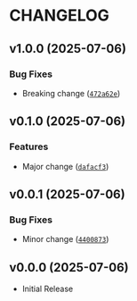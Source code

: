 # CHANGELOG

<!-- version list -->

## v1.0.0 (2025-07-06)

### Bug Fixes

- Breaking change
  ([`472a62e`](https://github.com/scikit-stats/normal/commit/472a62e1633e858bd0bdea45026a7d376c3acd29))


## v0.1.0 (2025-07-06)

### Features

- Major change
  ([`dafacf3`](https://github.com/scikit-stats/normal/commit/dafacf3e88f831c54c459623e92267580fca446b))


## v0.0.1 (2025-07-06)

### Bug Fixes

- Minor change
  ([`4400873`](https://github.com/scikit-stats/normal/commit/44008739a8fd778fdce9d72266124d521c2471e8))


## v0.0.0 (2025-07-06)

- Initial Release
